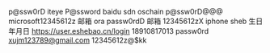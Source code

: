 p@ssw0rD iteye
P@ssword baidu
sdn oschain p@ssw0rD@@@
microsoft12345612z 邮箱
ora passw0rdD 邮箱
12345612zX iphone
sheb 生日年月日
https://user.eshebao.cn/login 18910817013 passw0rd
xujm123789@gmail.com 12345612z@$kk
